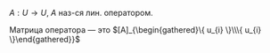 $A:U\to U$, $A$ наз-ся лин. оператором.

Матрица оператора — это $[A]_{\begin{gathered}\{ u_{i} \}\\\{ u_{i} \}\end{gathered}}$

